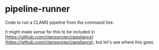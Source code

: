 # pipeline-runner

Code to run a CLAMS pipeline from the command line.

It might make sense for this to be included in [https://github.com/clamsproject/appliance](https://github.com/clamsproject/appliance), but let's see where this goes.